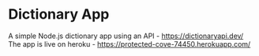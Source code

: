# Dictionary App
A simple Node.js dictionary app using an API - https://dictionaryapi.dev/ \
The app is live on heroku - https://protected-cove-74450.herokuapp.com/
